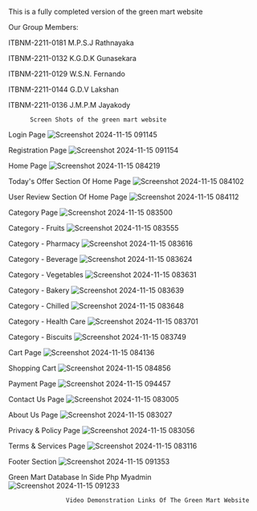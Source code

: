 This is a fully completed version of the green mart website

Our Group Members:   

ITBNM-2211-0181   M.P.S.J Rathnayaka

ITBNM-2211-0132   K.G.D.K Gunasekara 

ITBNM-2211-0129   W.S.N. Fernando  

ITBNM-2211-0144   G.D.V Lakshan   

ITBNM-2211-0136   J.M.P.M Jayakody 

          Screen Shots of the green mart website

Login Page
![Screenshot 2024-11-15 091145](https://github.com/user-attachments/assets/db7dabe9-78df-451e-9103-dae10385b08c)

Registration Page
![Screenshot 2024-11-15 091154](https://github.com/user-attachments/assets/caeff666-c91d-4b9b-9980-6bfce410e086)

Home Page
![Screenshot 2024-11-15 084219](https://github.com/user-attachments/assets/a919d6f8-0974-4302-99c4-e31e29389576)

Today's Offer Section Of Home Page
![Screenshot 2024-11-15 084102](https://github.com/user-attachments/assets/300acc68-ba41-45a0-bac4-0e4e897a5c45)

User Review Section Of Home Page
![Screenshot 2024-11-15 084112](https://github.com/user-attachments/assets/38ab925d-2004-41b1-8482-0735996b9488)

Category Page
![Screenshot 2024-11-15 083500](https://github.com/user-attachments/assets/aadb632b-534b-4365-b44a-89d972fef497)

Category - Fruits
![Screenshot 2024-11-15 083555](https://github.com/user-attachments/assets/44f24277-e15c-4f05-a5ad-a3374a7bed8c)

Category - Pharmacy
![Screenshot 2024-11-15 083616](https://github.com/user-attachments/assets/59305c6a-653e-4594-ae8f-81e10334e9e7)

Category - Beverage
![Screenshot 2024-11-15 083624](https://github.com/user-attachments/assets/2566ba3e-999e-4e1a-a6c8-f40de3d5e195)

Category - Vegetables
![Screenshot 2024-11-15 083631](https://github.com/user-attachments/assets/d7b134d8-4cb5-41c3-bac6-307dd56d8e15)

Category - Bakery
![Screenshot 2024-11-15 083639](https://github.com/user-attachments/assets/0ee77775-90a8-4c88-b9e1-087ac4766f10)

Category - Chilled
![Screenshot 2024-11-15 083648](https://github.com/user-attachments/assets/9f8006c6-8ed3-448b-abb3-5cd2fc1b203f)

Category - Health Care
![Screenshot 2024-11-15 083701](https://github.com/user-attachments/assets/4ddf7019-feef-49b1-988a-4c542d02f6f9)

Category - Biscuits
![Screenshot 2024-11-15 083749](https://github.com/user-attachments/assets/e98900eb-fe74-40cf-8c26-0f7e588b15f8)

Cart Page
![Screenshot 2024-11-15 084136](https://github.com/user-attachments/assets/85650e84-49fd-485c-9646-2dca0d360ae6)

Shopping Cart
![Screenshot 2024-11-15 084856](https://github.com/user-attachments/assets/7c068395-55b7-4111-9c83-01e75c1701c0)

Payment Page
![Screenshot 2024-11-15 094457](https://github.com/user-attachments/assets/37832683-79bc-4fab-aa83-698a60d67193)

Contact Us Page
![Screenshot 2024-11-15 083005](https://github.com/user-attachments/assets/41103937-0cf1-4e0f-9e3d-a68eeeb91a43)

About Us Page
![Screenshot 2024-11-15 083027](https://github.com/user-attachments/assets/f5317037-2543-4299-8d53-6f02b1b718df)

Privacy & Policy Page
![Screenshot 2024-11-15 083056](https://github.com/user-attachments/assets/1c7797e6-5a06-4285-9136-014c5a1123e3)

Terms & Services Page
![Screenshot 2024-11-15 083116](https://github.com/user-attachments/assets/376bd793-f2d6-4381-a297-8b6aa430ba80)

Footer Section
![Screenshot 2024-11-15 091353](https://github.com/user-attachments/assets/6b7def55-a64a-48c8-92ee-19e1e57600f4)

Green Mart Database In Side Php Myadmin
![Screenshot 2024-11-15 091233](https://github.com/user-attachments/assets/00c54693-5ce5-47a5-8238-36406fa16325)

                    Video Demonstration Links Of The Green Mart Website
